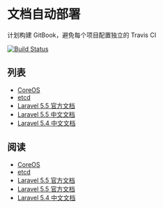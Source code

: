# 文档自动部署

计划构建 GitBook，避免每个项目配置独立的 Travis CI

[![Build Status](https://travis-ci.org/khs1994-gitbook/gitbook-travis.svg?branch=master)](https://travis-ci.org/khs1994-gitbook/gitbook-travis)

## 列表

* [CoreOS](https://github.com/khs1994-gitbook/coreos-docs)
* [etcd](https://github.com/khs1994-gitbook/etcd)
* [Laravel 5.5 官方文档](https://github.com/khs1994-gitbook/laravel-docs-en)
* [Laravel 5.5 中文文档](https://github.com/khs1994-gitbook/laravel-docs)
* [Laravel 5.4 中文文档](https://github.com/khs1994-gitbook/laravel-5.4)

## 阅读

* [CoreOS](https://khs1994-gitbook.github.io/coreos-docs/)
* [etcd](https://khs1994-gitbook.github.io/etcd/)
* [Laravel 5.5 官方文档](https://khs1994-gitbook.github.io/laravel-docs-en/)
* [Laravel 5.5 官方文档](https://khs1994-gitbook.github.io/laravel-docs/)
* [Laravel 5.4 中文文档](https://khs1994-gitbook.github.io/laravel-5.4/)
